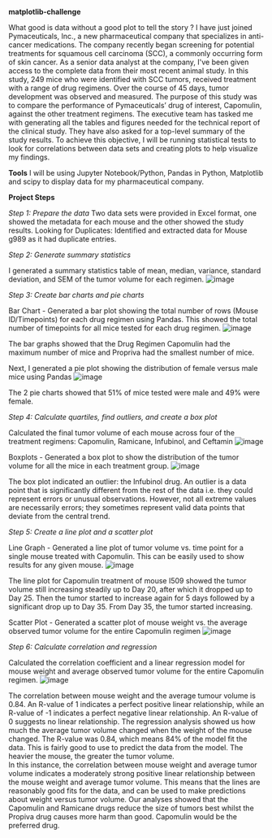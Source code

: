 **matplotlib-challenge**

What good is data without a good plot to tell the story ?
I have just joined Pymaceuticals, Inc., a new pharmaceutical company that specializes in anti-cancer medications.  The company recently began screening for potential treatments for squamous cell carcinoma (SCC), a commonly occurring form of skin cancer.
As a senior data analyst at the company, I've been given access to the complete data from their most recent animal study.  In this study, 249 mice who were identified with SCC tumors, received treatment with a range of drug regimens.  Over the course of 45 days, tumor development was observed and measured.  The purpose of this study was to compare the performance of Pymaceuticals’ drug of interest, Capomulin, against the other treatment regimens.
The executive team has tasked me with generating all the tables and figures needed for the technical report of the clinical study.  They have also asked for a top-level summary of the study results.
To achieve this objective, I will be running statistical tests to look for correlations between data sets and creating plots to help visualize my findings.  

**Tools**
I will be using Jupyter Notebook/Python, Pandas in Python, Matplotlib and scipy to display data for my pharmaceutical company.

**Project Steps**

*Step 1:	Prepare the data*
Two data sets were provided in Excel format, one showed the metadata for each mouse and the other showed the study results.
Looking for Duplicates:	Identified and extracted data for Mouse g989 as it had duplicate entries.  


*Step 2:	Generate summary statistics*

I generated a summary statistics table of mean, median, variance, standard deviation, and SEM of the tumor volume for each regimen.
![image](https://github.com/Mago281/matplotlib-challenge/assets/131424690/a5ebf0c4-170e-425f-9f63-b058410f8769)



*Step 3:	Create bar charts and pie charts*

Bar Chart - Generated a bar plot showing the total number of rows (Mouse ID/Timepoints) for each drug regimen using Pandas.  This showed the total number of timepoints for all mice tested for each drug regimen.
![image](https://github.com/Mago281/matplotlib-challenge/assets/131424690/243355c0-411b-4f0c-b37b-738e83237557)
 
The bar graphs showed that the Drug Regimen Capomulin had the maximum number of mice and Propriva had the smallest number of mice.  

Next, I generated a pie plot showing the distribution of female versus male mice using Pandas
![image](https://github.com/Mago281/matplotlib-challenge/assets/131424690/a682625e-216a-450c-935d-50d59b34f7b1)
 
The 2 pie charts showed that 51% of mice tested were male and 49% were female.


*Step 4:	Calculate quartiles, find outliers, and create a box plot*

Calculated the final tumor volume of each mouse across four of the treatment regimens:  Capomulin, Ramicane, Infubinol, and Ceftamin
![image](https://github.com/Mago281/matplotlib-challenge/assets/131424690/fe7c8b7d-2fd0-4555-8679-3955d8def97a)

Boxplots - Generated a box plot to show the distribution of the tumor volume for all the mice in each treatment group.
![image](https://github.com/Mago281/matplotlib-challenge/assets/131424690/27a856e2-80fa-4e87-aeff-ba5c437c224f)
 
The box plot indicated an outlier: the Infubinol drug.  An outlier is a data point that is significantly different from the rest of the data i.e. they could represent errors or unusual observations.  However, not all extreme values are necessarily errors; they sometimes represent valid data points that deviate from the central trend.


*Step 5:	Create a line plot and a scatter plot*

Line Graph - Generated a line plot of tumor volume vs. time point for a single mouse treated with Capomulin.
This can be easily used to show results for any given mouse.
![image](https://github.com/Mago281/matplotlib-challenge/assets/131424690/5383823b-003f-44a6-b2a5-5dcd1a5aef5d)
 
The line plot for Capomulin treatment of mouse I509 showed the tumor volume still increasing steadily up to Day 20, after which it dropped up to Day 25.  Then the tumor started to increase again for 5 days followed by a significant drop up to Day 35.  From Day 35, the tumor started increasing.

Scatter Plot - Generated a scatter plot of mouse weight vs. the average observed tumor volume for the entire Capomulin regimen
![image](https://github.com/Mago281/matplotlib-challenge/assets/131424690/2d6c3b7f-a489-4149-97f9-e1c1086309d2)


*Step 6:	Calculate correlation and regression*

Calculated the correlation coefficient and a linear regression model for mouse weight and average observed tumor volume for the entire Capomulin regimen.
![image](https://github.com/Mago281/matplotlib-challenge/assets/131424690/516258fd-fa5d-4e0c-af4f-761b9b2c4154)
 
The correlation between mouse weight and the average tumour volume is 0.84.
An R-value of 1 indicates a perfect positive linear relationship, while an R-value of -1 indicates a perfect negative linear relationship.  An R-value of 0 suggests no linear relationship. 
The regression analysis showed us how much the average tumor volume changed when the weight of the mouse changed.  The R-value was 0.84, which means 84% of the model fit the data.  This is fairly good to use to predict the data from the model.  The heavier the mouse, the greater the tumor volume.  
In this instance, the correlation between mouse weight and average tumor volume indicates a moderately strong positive linear relationship between the mouse weight and average tumor volume.
This means that the lines are reasonably good fits for the data, and can be used to make predictions about weight versus tumor volume.
Our analyses showed that the Capomulin and Ramicane drugs reduce the size of tumors best whilst the Propiva drug causes more harm than good.
Capomulin would be the preferred drug.

